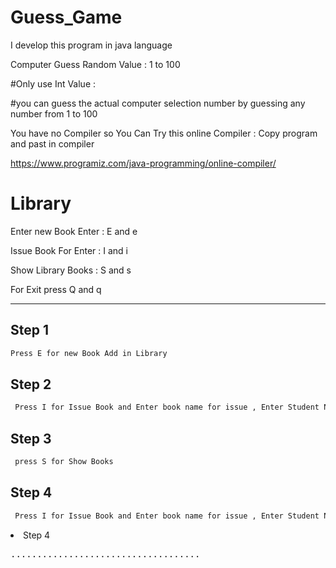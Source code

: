 # Guess_Game
I develop this program in java language

Computer Guess Random Value : 1 to 100 

#Only use Int Value : 

#you can guess the actual computer selection number by guessing any number from 1 to 100

You have no Compiler so You Can Try this online Compiler : Copy program and past in compiler 

https://www.programiz.com/java-programming/online-compiler/

# Library

Enter new Book  Enter : E  and e 

 Issue Book For Enter : I and i 

 Show Library Books : S and s 
 
  For Exit press Q and q  

  *******************************************

## Step 1

```bash
Press E for new Book Add in Library
```
## Step 2

```bash
 Press I for Issue Book and Enter book name for issue , Enter Student Name , Enter uniqe id = any number
```

## Step 3

```bash
 press S for Show Books
```
## Step 4

```bash
 Press I for Issue Book and Enter book name for issue , Enter Student Name , Enter uniqe id = any number
```
<li>Step 4<a target="_blank" ```bash" 
<div class="highlight highlight-source-shell notranslate position-relative overflow-auto" dir="auto"><pre>
....................................
</pre><div class="zeroclipboard-container position-absolute right-0 top-0">

  </div></div>

</li>



